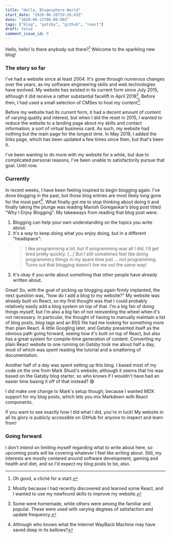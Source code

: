 ```yaml
---
title: "Hello, Blogosphere World"
start_date: "2020-06-20T10:26:43Z"
date: "2020-06-21T06:08:00Z"
tags: ["blog", "gatsby", "github", "react"]
draft: false
comment_issue_id: 9
---
```


Hello, hello! Is there anybody out there?[^cliche] Welcome to the sparkling new blog!

### The story so far

I've had a website since at least 2004. It's gone through numerous changes over the years, as my software engineering skills and web technologies have evolved. My website has existed in its current form since July 2015, although it did receive a rather substantial facelift in April 2018[^react]. Before then, I had used a small selection of CMSes to host my content[^cms-details].

Before my website had its current form, it had a decent amount of content of varying quality and interest, but when I did the reset in 2015, I wanted to reduce the website to a landing page about my skills and contact information; a sort of virtual business card. As such, my website had nothing but the <Link to="/">main page</Link> for the longest time. In May 2019, I added the <Link to="/links">links page</Link>, which has been updated a few times since then, but that's been it.

I've been wanting to do more with my website for a while, but due to complicated personal reasons, I've been unable to satisfactorily pursue that goal. Until now.

### Currently

In recent weeks, I have been feeling inspired to begin blogging again. I've done blogging in the past, but those blog entries are most likely long gone for the most part[^wayback]. What finally got me to stop thinking about doing it and finally taking the plunge was reading <ExternalLink to="https://manishearth.github.io/blog/2018/08/26/why-i-enjoy-blogging/">Manish Goregaokar’s blog post titled "Why I Enjoy Blogging"</ExternalLink>. My takeaways from reading that blog post were:

1. Blogging can help your own understanding on the topics you write about.
2. It's a way to keep doing what you enjoy doing, but in a different "headspace":
   > I like programming a lot, but if programming was all I did, I’d get tired pretty quickly. […] But I still sometimes feel like doing programmery things in my spare time just … not programming. Turns out that blogging doesn’t tire me out the same way!
3. It's okay if you write about something that other people have already written about.

Great! So, with the goal of picking up blogging again firmly implanted, the next question was, "how do I add a blog to my website?" My website was already built on React, so my first thought was that I could probably relatively easily add a blog system on top of that. I'm a big fan of doing things myself, but I'm also a big fan of not reinventing the wheel when it's not necessary. In particular, the thought of having to manually maintain a list of blog posts, blog tags and an RSS file had me looking for something more than plain React. A little Googling later, and <ExternalLink to="https://www.gatsbyjs.org/">Gatsby</ExternalLink> presented itself as the obvious path going forward, seeing how it's built on top of React, but also has a great system for compile-time generation of content. Converting my plain React website to one running on Gatsby took me about half a day; most of which was spent reading the tutorial and a smattering of documentation.

Another half of a day was spent setting up this blog. I based most of my code on the one from <ExternalLink to="https://markshust.com/">Mark Shust's website</ExternalLink>; although it seems that his was based on the <ExternalLink to="https://github.com/gatsbyjs/gatsby-starter-blog">Gatsby blog starter</ExternalLink>, so who knows if I wouldn't have had an easier time basing it off of that instead? 😅

I did make one change to Mark's setup though; because I wanted <ExternalLink to="https://www.gatsbyjs.org/docs/mdx/">MDX support</ExternalLink> for my blog posts, which lets you mix Markdown with React components.

If you want to see exactly how I did what I did, you're in luck! My <ExternalLink to="https://github.com/ilyvion/website">website in all its glory is publicly accessible on GitHub</ExternalLink> for anyone to inspect and learn from!

### Going forward

I don't intend on limiting myself regarding what to write about here, so upcoming posts will be covering whatever I feel like writing about. Still, my interests are mostly centered around software development, gaming and health and diet, and so I'd expect my blog posts to be, also.

[^cliche]: Oh good, a cliché for a start.

[^react]: Mostly because I had recently discovered and learned some React, and I wanted to use my newfound skills to improve my website.

[^cms-details]: Some were homemade, while others were among the <ExternalLink to="https://www.mediawiki.org/">familiar</ExternalLink> and <ExternalLink to="https://www.drupal.org/">popular</ExternalLink>. These were used with varying degrees of satisfaction and update frequency.

[^wayback]: Although who knows what the <ExternalLink to="https://web.archive.org/">Internet WayBack Machine</ExternalLink> may have saved deep in its bellows?
